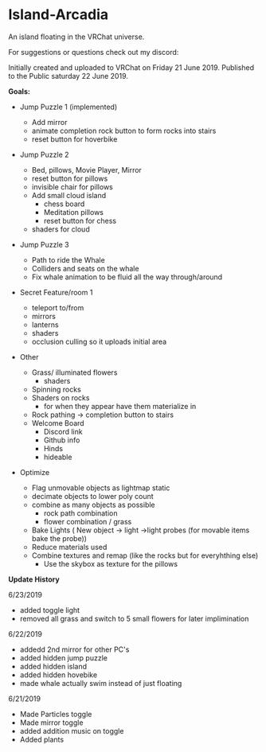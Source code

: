# Island-Arcadia
An island floating in the VRChat universe. 

For suggestions or questions check out my discord: 

Initially created and uploaded to VRChat on Friday 21 June 2019. 
Published to the Public saturday 22 June 2019.

<b>Goals:</b> 

  - Jump Puzzle 1 (implemented)
    - Add mirror
    - animate completion rock button to form rocks into stairs
    - reset button for hoverbike
    
  - Jump Puzzle 2
    - Bed, pillows, Movie Player, Mirror
    - reset button for pillows
    - invisible chair for pillows
    - Add small cloud island
        - chess board
        - Meditation pillows 
        - reset button for chess 
    - shaders for cloud 
    
  - Jump Puzzle 3
    - Path to ride the Whale
    - Colliders and seats on the whale
    - Fix whale animation to be fluid all the way through/around

  - Secret Feature/room 1
    - teleport to/from
    - mirrors
    - lanterns
    - shaders
    - occlusion culling so it uploads initial area 



    
  - Other
    - Grass/ illuminated flowers
        - shaders 
    - Spinning rocks
    - Shaders on rocks
       - for when they appear have them materialize in
    - Rock pathing -> completion button to stairs
    - Welcome Board
      - Discord link
      - Github info
      - Hinds
      - hideable
      
  - Optimize
    - Flag unmovable objects as lightmap static
    - decimate objects to lower poly count
    - combine as many objects as possible 
      - rock path combination
      - flower combination / grass
    - Bake Lights ( New object -> light ->light probes (for movable items bake the probe))
    - Reduce materials used
    - Combine textures and remap (like the rocks but for everyhthing else)
       - Use the skybox as texture for the pillows

<b> Update History </b>

6/23/2019
  - added toggle light
  - removed all grass and switch to 5 small flowers for later implimination

6/22/2019
  - addedd 2nd mirror for other PC's
  - added hidden jump puzzle
  - added hidden island
  - added hidden hovebike
  - made whale actually swim instead of just floating
  
6/21/2019
  - Made Particles toggle
  - Made mirror toggle
  - added addition music on toggle
  - Added plants
